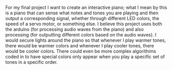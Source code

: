 For my final project I want to create an interactive piano; what I mean by this is a piano that can sense what notes and tones you are playing and then output a corresponding signal,
whether through different LED colors, the speed of a servo motor, or something else. I believe this project uses both the arduino (for processing audio waves from the piano) and
also processing (for outputting different colors based on the audio waves). I would secure lights around the piano so that whenever I play warmer tones, there would be warmer colors
and whenever I play cooler tones, there would be cooler colors. There could even be more complex algorithims coded in to have special colors only appear when you play a specific
set of tones in a specific order.
